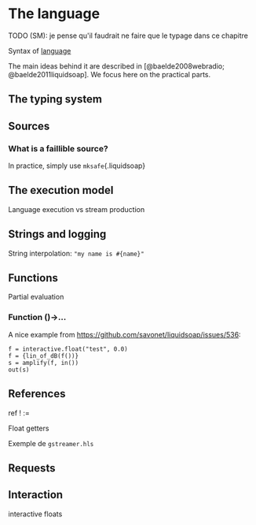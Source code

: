 The language
============

TODO (SM): je pense qu'il faudrait ne faire que le typage dans ce chapitre

Syntax of [language](https://www.liquidsoap.info/doc-dev/language.html)

The main ideas behind it are described in [@baelde2008webradio;
@baelde2011liquidsoap]. We focus here on the practical parts.

The typing system
-----------------

Sources
-------

### What is a faillible source?

In practice, simply use `mksafe`{.liquidsoap}

The execution model
-------------------

Language execution vs stream production

Strings and logging
-------------------

String interpolation: `"my name is #{name}"`

Functions
---------

Partial evaluation

### Function ()->...

A nice example from https://github.com/savonet/liquidsoap/issues/536:
```liquidsoap
f = interactive.float("test", 0.0)
f = {lin_of_dB(f())}
s = amplify(f, in())
out(s)
```

References
----------

ref ! :=

Float getters

Exemple de `gstreamer.hls`

Requests
--------

Interaction
-----------

interactive floats
